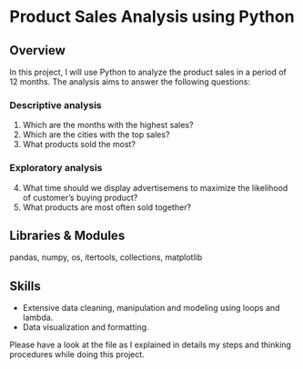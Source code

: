 # Product Sales Analysis using Python

## Overview
In this project, I will use Python to analyze the product sales in a period of 12 months. The analysis aims to answer the following questions:
### Descriptive analysis
1. Which are the months with the highest sales?
2. Which are the cities with the top sales?
3. What products sold the most?
### Exploratory analysis
4. What time should we display advertisemens to maximize the likelihood of customer’s buying product?
5. What products are most often sold together?

## Libraries & Modules 
pandas, numpy, os, itertools, collections, matplotlib

## Skills
-  Extensive data cleaning, manipulation and modeling using loops and lambda.
-  Data visualization and formatting.

Please have a look at the file as I explained in details my steps and thinking procedures while doing this project. 

